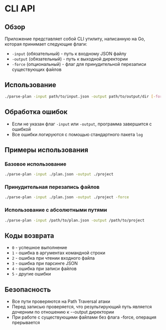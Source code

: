 # CLI API

## Обзор

Приложение представляет собой CLI утилиту, написанную на Go, которая принимает следующие флаги:

- `-input` (обязательный) - путь к входному JSON файлу
- `-output` (обязательный) - путь к выходной директории
- `-force` (опциональный) - флаг для принудительной перезаписи существующих файлов

## Использование

```bash
./parse-plan -input path/to/input.json -output path/to/output/dir [-force]
```

## Обработка ошибок

- Если не указан флаг `-input` или `-output`, программа завершится с ошибкой
- Все ошибки логируются с помощью стандартного пакета `log`

## Примеры использования

### Базовое использование
```bash
./parse-plan -input ./plan.json -output ./project
```

### Принудительная перезапись файлов
```bash
./parse-plan -input ./plan.json -output ./project -force
```

### Использование с абсолютными путями
```bash
./parse-plan -input /path/to/plan.json -output /path/to/project
```

## Коды возврата

- `0` - успешное выполнение
- `1` - ошибка в аргументах командной строки
- `2` - ошибка при чтении входного файла
- `3` - ошибка при парсинге JSON
- `4` - ошибка при записи файлов
- `5` - другие ошибки

## Безопасность

- Все пути проверяются на Path Traversal атаки
- Перед записью проверяется, что результирующий путь является дочерним по отношению к --output директории
- При работе с существующими файлами без флага -force, операция прерывается 